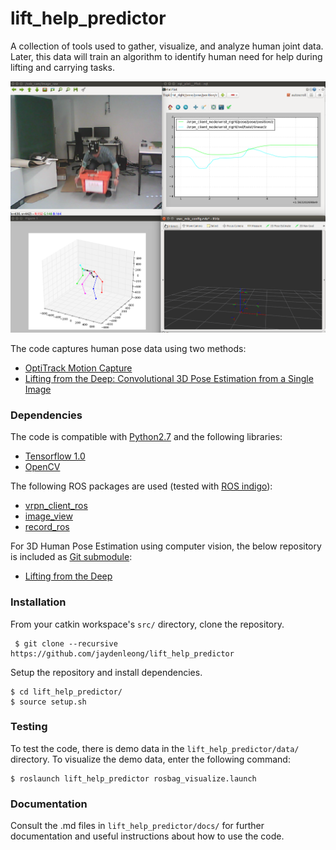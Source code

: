 # lift_help_predictor
A collection of tools used to gather, visualize, and analyze human joint data. Later, this data will train an algorithm to identify human need for help during lifting and carrying tasks.

![](data/demo.png) 

The code captures human pose data using two methods: 
 - [OptiTrack Motion Capture](https://optitrack.com/)
 - [Lifting from the Deep: Convolutional 3D Pose Estimation from a Single Image](https://arxiv.org/abs/1701.00295)


### Dependencies 
The code is compatible with [Python2.7](https://www.python.org/download/releases/2.7/) and the following libraries:
 - [Tensorflow 1.0](https://www.tensorflow.org/)
 - [OpenCV](http://opencv.org/)

The following ROS packages are used (tested with [ROS indigo]()): 
 - [vrpn_client_ros](http://wiki.ros.org/vrpn_client_ros) 
 - [image_view](http://wiki.ros.org/image_view)
 - [record_ros](https://github.com/epfl-lasa/record_ros)
 
For 3D Human Pose Estimation using computer vision, the below repository is included as [Git submodule](https://git-scm.com/book/en/v2/Git-Tools-Submodules): 
   - [Lifting from the Deep](https://github.com/DenisTome/Lifting-from-the-Deep-release) 


### Installation 
From your catkin workspace's ```src/``` directory, clone the repository.  
```
 $ git clone --recursive https://github.com/jaydenleong/lift_help_predictor 
```
Setup the repository and install dependencies. 

```
$ cd lift_help_predictor/
$ source setup.sh
```

### Testing 
To test the code, there is demo data in the ```lift_help_predictor/data/``` directory. To visualize the demo data, enter the following command: 

```
$ roslaunch lift_help_predictor rosbag_visualize.launch
```

### Documentation 
Consult the .md files in ```lift_help_predictor/docs/``` for further documentation and useful instructions about how to use the code. 


